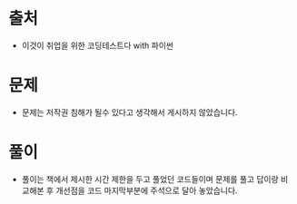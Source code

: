 # 출처
- 이것이 취업을 위한 코딩테스트다 with 파이썬
# 문제
- 문제는 저작권 침해가 될수 있다고 생각해서 게시하지 않았습니다.
# 풀이
- 풀이는 책에서 제시한 시간 제한을 두고 풀었던 코드들이며 문제를 풀고 답이랑 비교해본 후 개선점을 코드 마지막부분에 주석으로 달아 놓았습니다.

